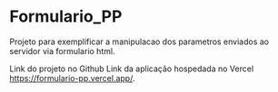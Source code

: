 # Formulario_PP
Projeto para exemplificar a manipulacao dos parametros enviados ao servidor via formulario html.

Link do projeto no Github 
Link da aplicação hospedada no Vercel https://formulario-pp.vercel.app/.
